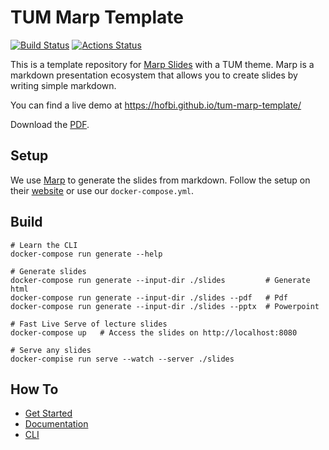 # TUM Marp Template

[![Build Status](https://travis-ci.org/hofbi/marp-tum-template.svg?branch=master)](https://travis-ci.org/hofbi/marp-tum-template)
[![Actions Status](https://github.com/hofbi/marp-tum-template/workflows/CI/badge.svg)](https://github.com/hofbi/marp-tum-template)

This is a template repository for [Marp Slides](https://marp.app) with a TUM theme. Marp is a markdown presentation ecosystem that allows you to create slides by writing simple markdown.

You can find a live demo at https://hofbi.github.io/tum-marp-template/

Download the [PDF](https://hofbi.github.io/tum-marp-template/slide-deck.pdf).

## Setup

We use [Marp](https://marp.app) to generate the slides from markdown. Follow the setup on their [website](https://github.com/marp-team/marp-cli) or use our `docker-compose.yml`.

## Build

```shell
# Learn the CLI
docker-compose run generate --help

# Generate slides
docker-compose run generate --input-dir ./slides         # Generate html
docker-compose run generate --input-dir ./slides --pdf   # Pdf
docker-compose run generate --input-dir ./slides --pptx  # Powerpoint

# Fast Live Serve of lecture slides
docker-compose up   # Access the slides on http://localhost:8080

# Serve any slides
docker-compise run serve --watch --server ./slides
```

## How To

- [Get Started](https://github.com/marp-team/marp)
- [Documentation](https://marpit.marp.app/)
- [CLI](https://github.com/marp-team/marp-cli)
